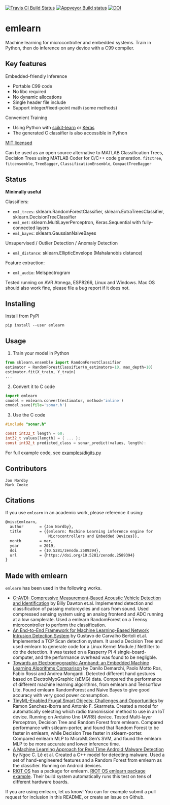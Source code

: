 [![Travis CI Build Status](https://travis-ci.org/emlearn/emlearn.svg?branch=master)](https://travis-ci.org/emlearn/emlearn)
[![Appveyor Build status](https://ci.appveyor.com/api/projects/status/myb325oc06w89flc?svg=true)](https://ci.appveyor.com/project/emlearn/emlearn)
[![DOI](https://zenodo.org/badge/125562741.svg)](https://zenodo.org/badge/latestdoi/125562741)

# emlearn

Machine learning for microcontroller and embedded systems.
Train in Python, then do inference on any device with a C99 compiler.

## Key features

Embedded-friendly Inference

* Portable C99 code
* No libc required
* No dynamic allocations
* Single header file include
* Support integer/fixed-point math (some methods)

Convenient Training

* Using Python with [scikit-learn](http://scikit-learn.org) or [Keras](https://keras.io/)
* The generated C classifier is also accessible in Python

[MIT licensed](https://github.com/emlearn/emlearn/blob/master/LICENSE.md)

Can be used as an open source alternative to MATLAB Classification Trees,
Decision Trees using MATLAB Coder for C/C++ code generation.
`fitctree`, `fitcensemble`, `TreeBagger`, `ClassificationEnsemble`, `CompactTreeBagger`

## Status
**Minimally useful**

Classifiers:

* `eml_trees`: sklearn.RandomForestClassifier, sklearn.ExtraTreesClassifier, sklearn.DecisionTreeClassifier
* `eml_net`: sklearn.MultiLayerPerceptron, Keras.Sequential with fully-connected layers
* `eml_bayes`: sklearn.GaussianNaiveBayes

Unsupervised / Outlier Detection / Anomaly Detection

* `eml_distance`: sklearn.EllipticEnvelope (Mahalanobis distance)

Feature extraction:

* `eml_audio`: Melspectrogram

Tested running on AVR Atmega, ESP8266, Linux and Windows.
Mac OS should also work fine, please file a bug report if it does not.

## Installing

Install from PyPI

    pip install --user emlearn

## Usage

1. Train your model in Python

```python
from sklearn.ensemble import RandomForestClassifier
estimator = RandomForestClassifier(n_estimators=10, max_depth=10)
estimator.fit(X_train, Y_train)
...
```

2. Convert it to C code
```python
import emlearn
cmodel = emlearn.convert(estimator, method='inline')
cmodel.save(file='sonar.h')
```

3. Use the C code

```c
#include "sonar.h"

const int32_t length = 60;
int32_t values[length] = { ... };
const int32_t predicted_class = sonar_predict(values, length):
```


For full example code, see [examples/digits.py](https://github.com/emlearn/emlearn/blob/master/examples/digits.py)

## Contributors

```
Jon Nordby
Mark Cooke
```

## Citations

If you use `emlearn` in an academic work, please reference it using:

```tex
@misc{emlearn,
  author       = {Jon Nordby},
  title        = {{emlearn: Machine Learning inference engine for 
                   Microcontrollers and Embedded Devices}},
  month        = mar,
  year         = 2019,
  doi          = {10.5281/zenodo.2589394},
  url          = {https://doi.org/10.5281/zenodo.2589394}
}
```

## Made with emlearn

`emlearn` has been used in the following works.

- [C-AVDI: Compressive Measurement-Based Acoustic Vehicle Detection and Identification](https://www.researchgate.net/publication/356707239_C-AVDI_Compressive_Measurement-Based_Acoustic_Vehicle_Detection_and_Identification)
by Billy Dawton et.al. Implemented detection and classification of passing motorcycles and cars from sound.
Used compressed sensing system using an analog frontend and ADC running at a low samplerate.
Used a emlearn RandomForest on a Teensy microcontroller to perform the classification.
- [An End-to-End Framework for Machine Learning-Based Network Intrusion Detection System](https://www.researchgate.net/publication/353590312_An_End-to-End_Framework_for_Machine_Learning-Based_Network_Intrusion_Detection_System) by Gustavo de Carvalho Bertoli et.al.
Implemented a TCP Scan detection system.
It used a Decision Tree and used emlearn to generate code for a Linux Kernel Module / Netfilter to do the detection.
It was tested on a Rasperry PI 4 single-board-computer, and the performance overhead was found to be negligble.
- [Towards an Electromyographic Armband: an Embedded Machine Learning Algorithms Comparison](https://webthesis.biblio.polito.it/17000/)
by Danilo Demarchi, Paolo Motto Ros, Fabio Rossi and Andrea Mongardi.
Detected different hand gestures based on ElectroMyoGraphic (sEMG) data.
Compared the performance of different machine learning algorithms, from emlearn and Tensorflow Lite.
Found emlearn RandomForest and Naive Bayes to give good accuracy with very good power consumption.
- [TinyML-Enabled Frugal Smart Objects: Challenges and Opportunities](https://ieeexplore.ieee.org/abstract/document/9166461) by Ramon Sanchez-Iborra and Antonio F. Skarmeta.
Created a model for automatically selecting which radio transmission method to use in an IoT device.
Running on Arduino Uno (AVR8) device.
Tested Multi-layer Perceptron, Decision Tree and Random Forest from emlearn.
Compared performance with sklearn-porter, and found that Random Forest to be faster in emlearn,
while Decision Tree faster in sklearn-porter.
Compared emlearn MLP to MicroMLGen’s SVM, and found the emlearn MLP to be more accurate and lower inference time.
- [A Machine Learning Approach for Real Time Android Malware Detection](https://ieeexplore.ieee.org/abstract/document/9140771) by Ngoc C. Lê et al.
Created a C++ model for detecting malware.
Used a set of hand-engineered features and a Random Forest from emlearn as the classifier.
Running on Android devices.
- [RIOT OS](https://www.riot-os.org/) has a package for emlearn.
[RIOT OS emlearn package example](https://github.com/RIOT-OS/RIOT/tree/master/tests/pkg_emlearn).
Their build system automatically runs this test on tens of different hardware boards.

If you are using emlearn, let us know!
You can for example submit a pull request for inclusion in this README,
or create an issue on Github.



